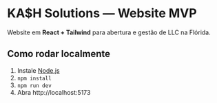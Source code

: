 # KA$H Solutions — Website MVP

Website em **React + Tailwind** para abertura e gestão de LLC na Flórida.

## Como rodar localmente
1. Instale [Node.js](https://nodejs.org)
2. `npm install`
3. `npm run dev`
4. Abra http://localhost:5173
